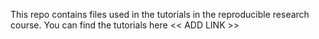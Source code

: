 This repo contains files used in the tutorials in the reproducible research course. You can find the tutorials here << ADD LINK >>